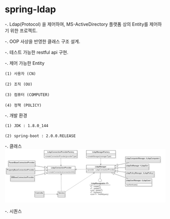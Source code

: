 # spring-ldap

-. Ldap(Protocol) 을 제어하여, MS-ActiveDirectory 플랫폼 상의 Entity를 제어하기 위한 프로젝트.

-. OOP 사상을 반영한 클래스 구조 설계.

-. 테스트 가능한 restful api 구현.

-. 제어 가능한 Entity

	(1) 사용자 (CN)
	
	(2) 조직 (OU)
	
	(3) 컴퓨터 (COMPUTER)
	
	(4) 정책 (POLICY)
	
-. 개발 환경

	(1) JDK : 1.8.0_144
	
	(2) spring-boot : 2.0.0.RELEASE
	
	
-. 클래스
![](/images/class.png)

-. 시퀀스
